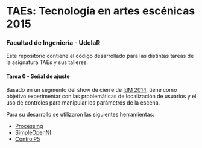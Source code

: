 # TAEs: Tecnología en artes escénicas 2015 #

### Facultad de Ingeniería - UdelaR ###

Este repositorio contiene el código desarrollado para las distintas tareas de la asignatura TAEs y sus talleres.

#### Tarea 0 - Señal de ajuste ####
Basado en un segmento del show de cierre de [IdM 2014](https://www.youtube.com/watch?v=CtPePBULybk), tiene como objetivo experimentar con las problemáticas de localización de usuarios y el uso de controles para manipular los parámetros de la escena. 

Para su desarrollo se utilizaron las siguientes herramientas:
* [Processing](https://processing.org/)
* [SimpleOpenNI](https://code.google.com/p/simple-openni/)
* [ControlP5](http://www.sojamo.de/libraries/controlP5/)
